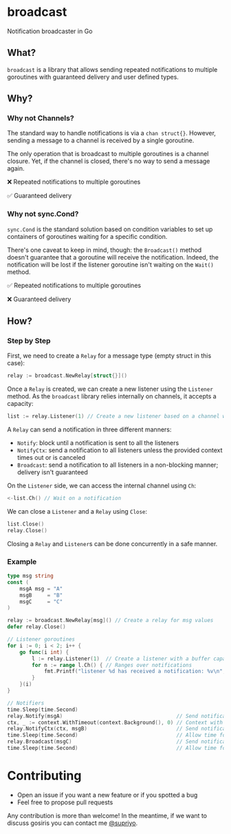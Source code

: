 # broadcast


Notification broadcaster in Go

## What?

`broadcast` is a library that allows sending repeated notifications to multiple goroutines with guaranteed delivery and user defined types.

## Why?

### Why not Channels?

The standard way to handle notifications is via a `chan struct{}`. However, sending a message to a channel is received by a single goroutine. 

The only operation that is broadcast to multiple goroutines is a channel closure. Yet, if the channel is closed, there's no way to send a message again.

❌ Repeated notifications to multiple goroutines

✅ Guaranteed delivery

### Why not sync.Cond?

`sync.Cond` is the standard solution based on condition variables to set up containers of goroutines waiting for a specific condition.

There's one caveat to keep in mind, though: the `Broadcast()` method doesn't guarantee that a goroutine will receive the notification. Indeed, the notification will be lost if the listener goroutine isn't waiting on the `Wait()` method.

✅ Repeated notifications to multiple goroutines

❌ Guaranteed delivery

## How?

### Step by Step

First, we need to create a `Relay` for a message type (empty struct in this case):

```go
relay := broadcast.NewRelay[struct{}]()
```

Once a `Relay` is created, we can create a new listener using the `Listener` method. As the `broadcast` library relies internally on channels, it accepts a capacity:

````go
list := relay.Listener(1) // Create a new listener based on a channel with a one capacity
````

A `Relay` can send a notification in three different manners:
* `Notify`: block until a notification is sent to all the listeners
* `NotifyCtx`: send a notification to all listeners unless the provided context times out or is canceled
* `Broadcast`: send a notification to all listeners in a non-blocking manner; delivery isn't guaranteed

On the `Listener` side, we can access the internal channel using `Ch`:

```go
<-list.Ch() // Wait on a notification
```

We can close a `Listener` and a `Relay` using `Close`:

```go
list.Close() 
relay.Close()
```

Closing a `Relay` and `Listener`s can be done concurrently in a safe manner.

### Example

```go
type msg string
const (
    msgA msg = "A"
    msgB     = "B"
    msgC     = "C"
)

relay := broadcast.NewRelay[msg]() // Create a relay for msg values
defer relay.Close()

// Listener goroutines
for i := 0; i < 2; i++ {
    go func(i int) {
        l := relay.Listener(1)  // Create a listener with a buffer capacity of 1
        for n := range l.Ch() { // Ranges over notifications
            fmt.Printf("listener %d has received a notification: %v\n", i, n)
        }
    }(i)
}

// Notifiers
time.Sleep(time.Second)
relay.Notify(msgA)                                     // Send notification with guaranteed delivery
ctx, _ := context.WithTimeout(context.Background(), 0) // Context with immediate timeout
relay.NotifyCtx(ctx, msgB)                             // Send notification respecting context cancellation
time.Sleep(time.Second)                                // Allow time for previous messages to be processed
relay.Broadcast(msgC)                                  // Send notification without guaranteed delivery
time.Sleep(time.Second)                                // Allow time for previous messages to be processed
```

# Contributing

* Open an issue if you want a new feature or if you spotted a bug
* Feel free to propose pull requests

Any contribution is more than welcome! In the meantime, if we want to discuss gosiris you can contact me [@supriyo](https://twitter.com/iamsupriyo7).